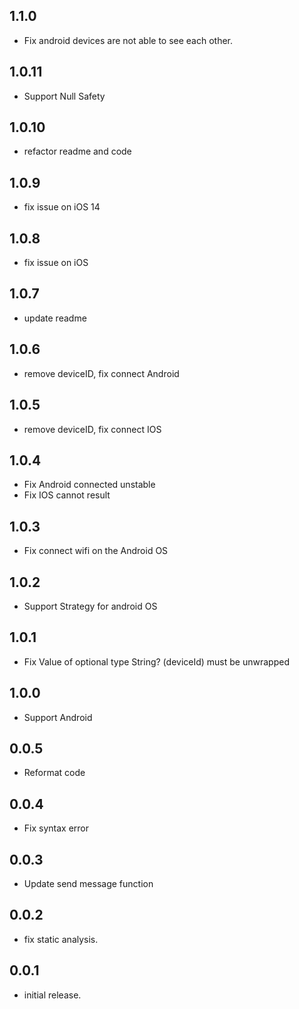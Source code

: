 ## 1.1.0

* Fix android devices are not able to see each other.

## 1.0.11

* Support Null Safety

## 1.0.10

* refactor readme and code

## 1.0.9

* fix issue on iOS 14

## 1.0.8

* fix issue on iOS

## 1.0.7

* update readme

## 1.0.6

* remove deviceID,  fix connect Android

## 1.0.5

* remove deviceID,  fix connect IOS

## 1.0.4

* Fix Android connected unstable
* Fix IOS cannot result

## 1.0.3

* Fix connect wifi on the Android OS

## 1.0.2

* Support Strategy for android OS

## 1.0.1

* Fix Value of optional type String? (deviceId) must be unwrapped

## 1.0.0

* Support Android

## 0.0.5

* Reformat code

## 0.0.4

* Fix syntax error

## 0.0.3

* Update send message function

## 0.0.2

* fix static analysis.

## 0.0.1

* initial release.
